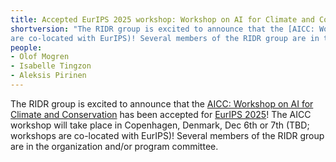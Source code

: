 ```yaml
---
title: Accepted EurIPS 2025 workshop: Workshop on AI for Climate and Conservation
shortversion: "The RIDR group is excited to announce that the [AICC: Workshop on AI for Climate and Conservation](https://sites.google.com/g.harvard.edu/aicceurips) has been accepted for [EurIPS 2025](https://eurips.cc/workshops/)! The AICC workshop will take place in Copenhagen, Denmark, Dec 6th or 7th (TBD; workshops
are co-located with EurIPS)! Several members of the RIDR group are in the organization and/or program committee."
people:
- Olof Mogren
- Isabelle Tingzon
- Aleksis Pirinen
---
```


The RIDR group is excited to announce that the [AICC: Workshop on AI for Climate and Conservation](https://sites.google.com/g.harvard.edu/aicceurips) has been accepted for [EurIPS 2025](https://eurips.cc/workshops/)! The AICC workshop will take place in Copenhagen, Denmark, Dec 6th
or 7th (TBD; workshops are co-located with EurIPS)! Several members of the RIDR group are in the organization and/or program committee.
